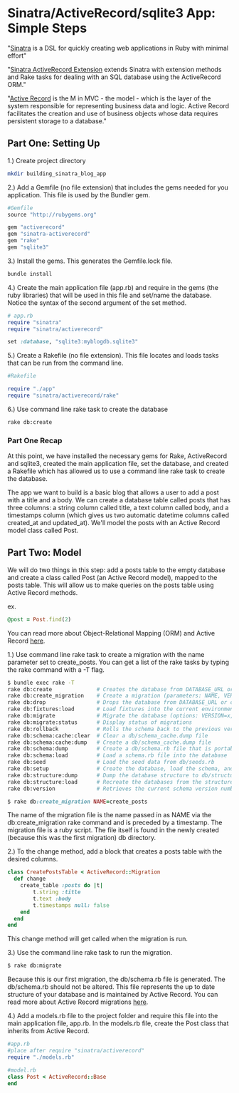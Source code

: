 # Sinatra/ActiveRecord/sqlite3 App: Simple Steps

"<a href="http://www.sinatrarb.com/intro.html">Sinatra</a> is a DSL for quickly creating web applications in Ruby with minimal effort"

"<a href="https://github.com/janko-m/sinatra-activerecord">Sinatra ActiveRecord Extension</a> extends Sinatra with extension methods and Rake tasks for dealing with an SQL database using the ActiveRecord ORM."

"<a href="http://guides.rubyonrails.org/active_record_basics.html">Active Record</a> is the M in MVC - the model - which is the layer of the system responsible for representing business data and logic. Active Record facilitates the creation and use of business objects whose data requires persistent storage to a database."

## Part One: Setting Up

1.) Create project directory

```bash
mkdir building_sinatra_blog_app
```

2.) Add a Gemfile (no file extension) that includes the gems needed for you application. This file is used by the Bundler gem.

```ruby
#Gemfile
source "http://rubygems.org"

gem "activerecord"
gem "sinatra-activerecord"
gem "rake"
gem "sqlite3"
```

3.) Install the gems. This generates the Gemfile.lock file. 

```bash
bundle install
```

4.) Create the main application file (app.rb) and require in the gems (the ruby libraries) that will be used in this file and set/name the database. Notice the syntax of the second argument of the set method. 

```ruby
# app.rb
require "sinatra"
require "sinatra/activerecord"

set :database, "sqlite3:myblogdb.sqlite3"
```

5.) Create a Rakefile (no file extension). This file locates and loads tasks that can be run from the command line.

```ruby
#Rakefile

require "./app"
require "sinatra/activerecord/rake"
```

6.) Use command line rake task to create the database

```bash
rake db:create
```

### Part One Recap
At this point, we have installed the necessary gems for Rake, ActiveRecord and sqlite3, created the main application file, set the database, and created a Rakefile which has allowed us to use a command line rake task to create the database.

The app we want to build is a basic blog that allows a user to add a post with a title and a body. We can create a database table called posts that has three columns: a string column called title, a text column called body, and a timestamps column (which gives us two automatic datetime columns called created_at and updated_at). We'll model the posts with an Active Record model class called Post. 

## Part Two: Model

We will do two things in this step: add a posts table to the empty database and create a class called Post (an Active Record model), mapped to the posts table. This will allow us to make queries on the posts table using Active Record methods. 

ex.
```ruby
@post = Post.find(2)
```

You can read more about Object-Relational Mapping (ORM) and Active Record <a href="http://guides.rubyonrails.org/active_record_basics.html">here</a>. 

1.) Use command line rake task to create a migration with the name parameter set to create_posts. You can get a list of the rake tasks by typing the rake command with a -T flag. 

```bash
$ bundle exec rake -T
rake db:create              # Creates the database from DATABASE_URL or con...
rake db:create_migration    # Create a migration (parameters: NAME, VERSION)
rake db:drop                # Drops the database from DATABASE_URL or confi...
rake db:fixtures:load       # Load fixtures into the current environment's ...
rake db:migrate             # Migrate the database (options: VERSION=x, VER...
rake db:migrate:status      # Display status of migrations
rake db:rollback            # Rolls the schema back to the previous version...
rake db:schema:cache:clear  # Clear a db/schema_cache.dump file
rake db:schema:cache:dump   # Create a db/schema_cache.dump file
rake db:schema:dump         # Create a db/schema.rb file that is portable a...
rake db:schema:load         # Load a schema.rb file into the database
rake db:seed                # Load the seed data from db/seeds.rb
rake db:setup               # Create the database, load the schema, and ini...
rake db:structure:dump      # Dump the database structure to db/structure.sql
rake db:structure:load      # Recreate the databases from the structure.sql...
rake db:version             # Retrieves the current schema version number
```

```ruby
$ rake db:create_migration NAME=create_posts
```

The name of the migration file is the name passed in as NAME via the db:create_migration rake command and is preceded by a timestamp. The migration file is a ruby script. The file itself is found in the newly created (because this was the first migration) db directory.


2.) To the change method, add a block that creates a  posts table with the desired columns. 

```ruby
class CreatePostsTable < ActiveRecord::Migration
  def change
    create_table :posts do |t|
        t.string :title
        t.text :body
        t.timestamps null: false
    end
  end
end
```

This change method will get called when the migration is run.

3.) Use the command line rake task to run the migration.

```bash
$ rake db:migrate
```

Because this is our first migration, the db/schema.rb file is generated. The db/schema.rb should not be altered. This file represents the up to date structure of your database and is maintained by Active Record. You can read more about Active Record migrations <a href="http://guides.rubyonrails.org/active_record_migrations.html">here</a>. 

4.) Add a models.rb file to the project folder and require this file into the main application file, app.rb. In the models.rb file, create the Post class that inherits from Active Record.

```ruby
#app.rb 
#place after require "sinatra/activerecord"  
require "./models.rb"
```

```ruby
#model.rb
class Post < ActiveRecord::Base
end
```

















